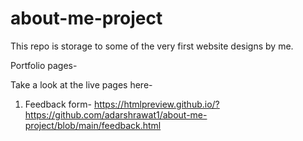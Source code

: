 # about-me-project
This repo is storage to some of the very first website designs by me.

Portfolio pages-

Take a look at the live pages here-
1. Feedback form- 
https://htmlpreview.github.io/?https://github.com/adarshrawat1/about-me-project/blob/main/feedback.html



